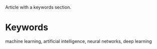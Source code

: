 Article with a keywords section.

# Keywords

machine learning, artificial intelligence, neural networks, deep learning

